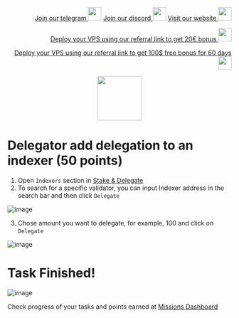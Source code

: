 <p style="font-size:14px" align="right">
<a href="https://t.me/kjnotes" target="_blank">Join our telegram <img src="https://user-images.githubusercontent.com/50621007/183283867-56b4d69f-bc6e-4939-b00a-72aa019d1aea.png" width="30"/></a>
<a href="https://discord.gg/fRVzvPBh" target="_blank">Join our discord <img src="https://user-images.githubusercontent.com/50621007/176236430-53b0f4de-41ff-41f7-92a1-4233890a90c8.png" width="30"/></a>
<a href="https://kjnodes.com/" target="_blank">Visit our website <img src="https://user-images.githubusercontent.com/50621007/168689709-7e537ca6-b6b8-4adc-9bd0-186ea4ea4aed.png" width="30"/></a>
</p>

<p style="font-size:14px" align="right">
<a href="https://hetzner.cloud/?ref=y8pQKS2nNy7i" target="_blank">Deploy your VPS using our referral link to get 20€ bonus <img src="https://user-images.githubusercontent.com/50621007/174612278-11716b2a-d662-487e-8085-3686278dd869.png" width="30"/></a>
</p>
<p style="font-size:14px" align="right">
<a href="https://m.do.co/c/17b61545ca3a" target="_blank">Deploy your VPS using our referral link to get 100$ free bonus for 60 days <img src="https://user-images.githubusercontent.com/50621007/183284313-adf81164-6db4-4284-9ea0-bcb841936350.png" width="30"/></a>
</p>

<p align="center">
  <img height="100" height="auto" src="https://user-images.githubusercontent.com/50621007/177323789-e6be59ae-0dfa-4e86-b3a8-028a4f0c465c.png">
</p>

# Delegator add delegation to an indexer (50 points)
1. Open `Indexers` section in [Stake & Delegate](https://frontier.subquery.network/staking/indexers)
2. To search for a specific validator, you can input Indexer address in the search bar and then click `Delegate`

![image](https://user-images.githubusercontent.com/50621007/177398999-4556b921-8014-4e4e-913c-fe0a84c26f5a.png)

3. Chose amount you want to delegate, for example, 100 and click on `Delegate`

![image](https://user-images.githubusercontent.com/50621007/177399278-0689877d-e93f-40f2-bb0e-b10728af1cfb.png)

# Task Finished!

![image](https://user-images.githubusercontent.com/50621007/177399388-8391702f-aede-4d1d-ae89-579a44a9ce88.png)

Check progress of your tasks and points earned at [Missions Dashboard](https://frontier.subquery.network/missions/my-missions)
